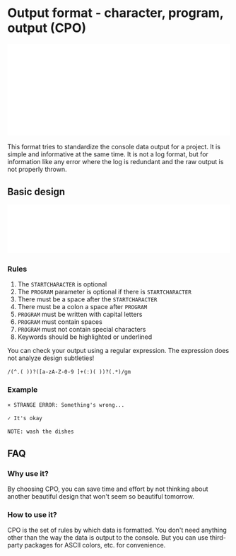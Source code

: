 # Output format - character, program, output (CPO)

<p align="center">
  <img alt="Example" src="./assets/example.svg"/>
</p>

This format tries to standardize the console data output for a project. It is simple and informative at the same time. It is not a log format, but for information like any error where the log is redundant and the raw output is not properly thrown.

## Basic design

<p align="center">
  <img alt="Example" src="./assets/design.svg"/>
</p>

### Rules

1. The `STARTCHARACTER` is optional
2. The `PROGRAM` parameter is optional if there is `STARTCHARACTER`
3. There must be a space after the `STARTCHARACTER`
4. There must be a colon a space after `PROGRAM`
5. `PROGRAM` must be written with capital letters
6. `PROGRAM` must contain spaces
7. `PROGRAM` must not contain special characters
8. Keywords should be highlighted or underlined

You can check your output using a regular expression.
The expression does not analyze design subtleties!

```regexp
/(^.( ))?([a-zA-Z-0-9 ]+(:)( ))?(.*)/gm
```

### Example

```
× STRANGE ERROR: Something's wrong...
```

```
✓ It's okay
```

```
NOTE: wash the dishes
```

## FAQ

### Why use it?

By choosing CPO, you can save time and effort by not thinking about another beautiful design that won't seem so beautiful tomorrow.

### How to use it?

CPO is the set of rules by which data is formatted. You don't need anything other
than the way the data is output to the console. But you can use third-party
packages for ASCII colors, etc. for convenience.
